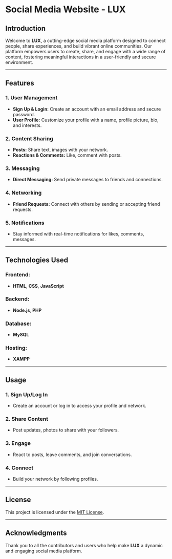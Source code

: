 # Social Media Website - LUX

## Introduction
Welcome to **LUX**, a cutting-edge social media platform designed to connect people, share experiences, and build vibrant online communities. Our platform empowers users to create, share, and engage with a wide range of content, fostering meaningful interactions in a user-friendly and secure environment.

---

## Features

### 1. **User Management**
- **Sign Up & Login:** Create an account with an email address and secure password.
- **User Profile:** Customize your profile with a name, profile picture, bio, and interests.

### 2. **Content Sharing**
- **Posts:** Share text, images with your network.
- **Reactions & Comments:** Like, comment with posts.

### 3. **Messaging**
- **Direct Messaging:** Send private messages to friends and connections.
### 4. **Networking**
- **Friend Requests:** Connect with others by sending or accepting friend requests.
### 5. **Notifications**
- Stay informed with real-time notifications for likes, comments, messages.


---

## Technologies Used

### Frontend:
- **HTML**, **CSS**, **JavaScript**

### Backend:
- **Node.js**, **PHP**

### Database:
- **MySQL**

### Hosting:
- **XAMPP** 

---

## Usage

### 1. **Sign Up/Log In**
- Create an account or log in to access your profile and network.

### 2. **Share Content**
- Post updates, photos to share with your followers.

### 3. **Engage**
- React to posts, leave comments, and join conversations.

### 4. **Connect**
- Build your network by following profiles.


---

## License

This project is licensed under the [MIT License](LICENSE).

---

## Acknowledgments

Thank you to all the contributors and users who help make **LUX** a dynamic and engaging social media platform.
